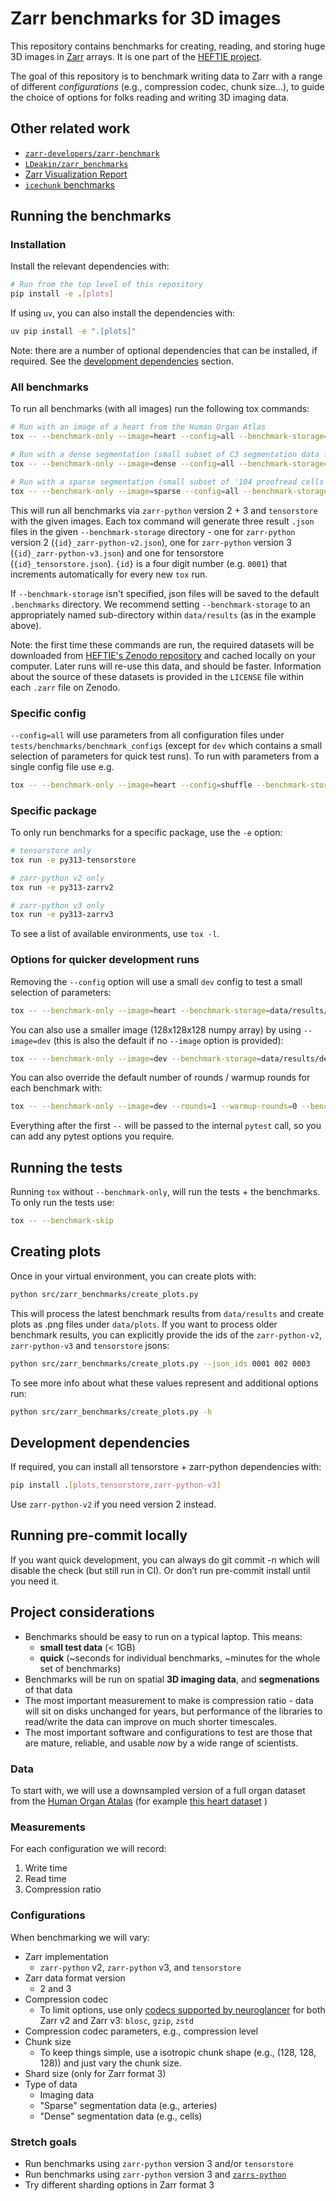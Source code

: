 # Zarr benchmarks for 3D images

This repository contains benchmarks for creating, reading, and storing huge 3D
images in [Zarr](https://zarr.dev/) arrays. It is one part of the
[HEFTIE project](https://github.com/HEFTIEProject).

The goal of this repository is to benchmark writing data to Zarr with a range of
different _configurations_ (e.g., compression codec, chunk size...), to guide
the choice of options for folks reading and writing 3D imaging data.

## Other related work

- [`zarr-developers/zarr-benchmark`](https://github.com/zarr-developers/zarr-benchmark)
- [`LDeakin/zarr_benchmarks`](https://github.com/LDeakin/zarr_benchmarks)
- [Zarr Visualization Report](https://nasa-impact.github.io/zarr-visualization-report/)
- [`icechunk` benchmarks](https://github.com/earth-mover/icechunk/tree/main/icechunk-python/notebooks/performance)

## Running the benchmarks

### Installation

Install the relevant dependencies with:

```bash
# Run from the top level of this repository
pip install -e .[plots]
```

If using `uv`, you can also install the dependencies with:

```bash
uv pip install -e ".[plots]"
```

Note: there are a number of optional dependencies that can be installed, if
required. See the [development dependencies](#development-dependencies) section.

### All benchmarks

To run all benchmarks (with all images) run the following tox commands:

```bash
# Run with an image of a heart from the Human Organ Atlas
tox -- --benchmark-only --image=heart --config=all --benchmark-storage=data/results/heart

# Run with a dense segmentation (small subset of C3 segmentation data from the H01 release)
tox -- --benchmark-only --image=dense --config=all --benchmark-storage=data/results/dense

# Run with a sparse segmentation (small subset of '104 proofread cells' segmentation data from the H01 release)
tox -- --benchmark-only --image=sparse --config=all --benchmark-storage=data/results/sparse
```

This will run all benchmarks via `zarr-python` version 2 + 3 and `tensorstore`
with the given images. Each tox command will generate three result `.json` files
in the given `--benchmark-storage` directory - one for `zarr-python` version 2
(`{id}_zarr-python-v2.json`), one for `zarr-python` version 3
(`{id}_zarr-python-v3.json`) and one for tensorstore (`{id}_tensorstore.json`).
`{id}` is a four digit number (e.g. `0001`) that increments automatically for
every new `tox` run.

If `--benchmark-storage` isn't specified, json files will be saved to the
default `.benchmarks` directory. We recommend setting `--benchmark-storage` to
an appropriately named sub-directory within `data/results` (as in the example
above).

Note: the first time these commands are run, the required datasets will be
downloaded from
[HEFTIE's Zenodo repository](https://doi.org/10.5281/zenodo.15544055) and cached
locally on your computer. Later runs will re-use this data, and should be
faster. Information about the source of these datasets is provided in the
`LICENSE` file within each `.zarr` file on Zenodo.

### Specific config

`--config=all` will use parameters from all configuration files under
`tests/benchmarks/benchmark_configs` (except for `dev` which contains a small
selection of parameters for quick test runs). To run with parameters from a
single config file use e.g.

```bash
tox -- --benchmark-only --image=heart --config=shuffle --benchmark-storage=data/results/heart
```

### Specific package

To only run benchmarks for a specific package, use the `-e` option:

```bash
# tensorstore only
tox run -e py313-tensorstore

# zarr-python v2 only
tox run -e py313-zarrv2

# zarr-python v3 only
tox run -e py313-zarrv3
```

To see a list of available environments, use `tox -l`.

### Options for quicker development runs

Removing the `--config` option will use a small `dev` config to test a small
selection of parameters:

```bash
tox -- --benchmark-only --image=heart --benchmark-storage=data/results/heart
```

You can also use a smaller image (128x128x128 numpy array) by using
`--image=dev` (this is also the default if no `--image` option is provided):

```bash
tox -- --benchmark-only --image=dev --benchmark-storage=data/results/dev
```

You can also override the default number of rounds / warmup rounds for each
benchmark with:

```bash
tox -- --benchmark-only --image=dev --rounds=1 --warmup-rounds=0 --benchmark-storage=data/results/dev
```

Everything after the first `--` will be passed to the internal `pytest` call, so
you can add any pytest options you require.

## Running the tests

Running `tox` without `--benchmark-only`, will run the tests + the benchmarks.
To only run the tests use:

```bash
tox -- --benchmark-skip
```

## Creating plots

Once in your virtual environment, you can create plots with:

```bash
python src/zarr_benchmarks/create_plots.py
```

This will process the latest benchmark results from `data/results` and create
plots as .png files under `data/plots`. If you want to process older benchmark
results, you can explicitly provide the ids of the `zarr-python-v2`,
`zarr-python-v3` and `tensorstore` jsons:

```bash
python src/zarr_benchmarks/create_plots.py --json_ids 0001 002 0003
```

To see more info about what these values represent and additional options run:

```bash
python src/zarr_benchmarks/create_plots.py -h
```

## Development dependencies

If required, you can install all tensorstore + zarr-python dependencies with:

```bash
pip install .[plots,tensorstore,zarr-python-v3]
```

Use `zarr-python-v2` if you need version 2 instead.

## Running pre-commit locally

If you want quick development, you can always do git commit -n which will
disable the check (but still run in CI). Or don’t run pre-commit install until
you need it.

## Project considerations

- Benchmarks should be easy to run on a typical laptop. This means:
  - **small test data** (< 1GB)
  - **quick** (~seconds for individual benchmarks, ~minutes for the whole set of
    benchmarks)
- Benchmarks will be run on spatial **3D imaging data**, and **segmenations** of
  that data
- The most important measurement to make is compression ratio - data will sit on
  disks unchanged for years, but performance of the libraries to read/write the
  data can improve on much shorter timescales.
- The most important software and configurations to test are those that are
  mature, reliable, and usable _now_ by a wide range of scientists.

### Data

To start with, we will use a downsampled version of a full organ dataset from
the [Human Organ Atalas](https://human-organ-atlas.esrf.fr) (for example
[this heart dataset](https://human-organ-atlas.esrf.fr/datasets/1773966096) )

### Measurements

For each configuration we will record:

1. Write time
2. Read time
3. Compression ratio

### Configurations

When benchmarking we will vary:

- Zarr implementation
  - `zarr-python` v2, `zarr-python` v3, and `tensorstore`
- Zarr data format version
  - 2 and 3
- Compression codec
  - To limit options, use only
    [codecs supported by neuroglancer](https://github.com/google/neuroglancer/tree/master/src/datasource/zarr#zarr-v2)
    for both Zarr v2 and Zarr v3: `blosc`, `gzip`, `zstd`
- Compression codec parameters, e.g., compression level
- Chunk size
  - To keep things simple, use a isotropic chunk shape (e.g., (128, 128, 128))
    and just vary the chunk size.
- Shard size (only for Zarr format 3)
- Type of data
  - Imaging data
  - "Sparse" segmentation data (e.g., arteries)
  - "Dense" segmentation data (e.g., cells)

### Stretch goals

- Run benchmarks using `zarr-python` version 3 and/or `tensorstore`
- Run benchmarks using `zarr-python` version 3 and
  [`zarrs-python`](https://github.com/ilan-gold/zarrs-python)
- Try different sharding options in Zarr format 3
